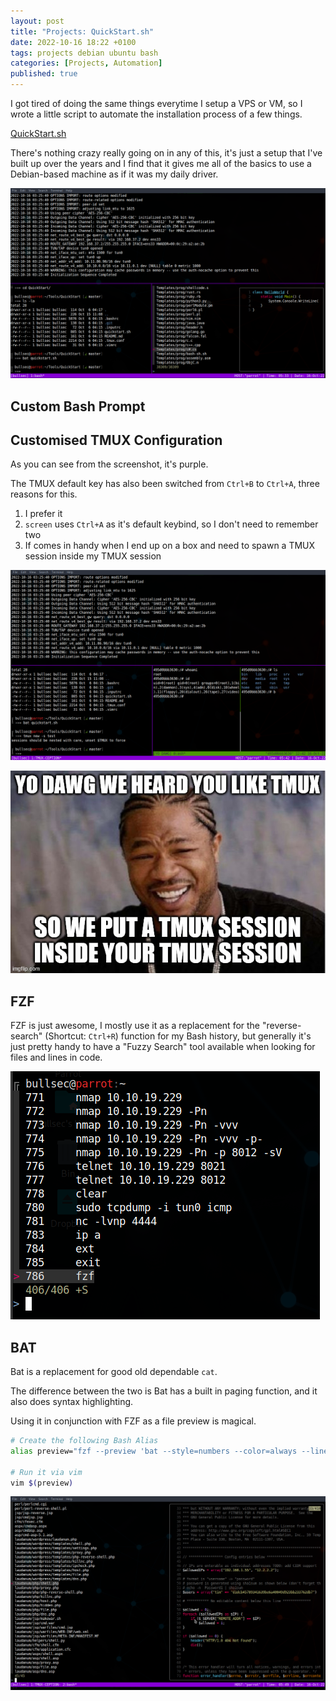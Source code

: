 ```yaml
---
layout: post
title: "Projects: QuickStart.sh"
date: 2022-10-16 18:22 +0100
tags: projects debian ubuntu bash
categories: [Projects, Automation]
published: true
---
```


I got tired of doing the same things everytime I setup a VPS or VM, so I wrote a little script to automate the installation process of a few things.

[QuickStart.sh](https://github.com/bull-sec/QuickStart)

There's nothing crazy really going on in any of this, it's just a setup that I've built up over the years and I find that it gives me all of the basics to use a Debian-based machine as if it was my daily driver.

![Custom Bash + TMUX + FZF + Bat](/assets/img/2022-10-16-13-33-54.png)

## Custom Bash Prompt

## Customised TMUX Configuration

As you can see from the screenshot, it's purple.

The TMUX default key has also been switched from `Ctrl+B` to `Ctrl+A`, three reasons for this.

1. I prefer it
2. `screen` uses `Ctrl+A` as it's default keybind, so I don't need to remember two
3. If comes in handy when I end up on a box and need to spawn a TMUX session inside my TMUX session

![tmux inside tmux](/assets/img/2022-10-16-13-43-05.png)

![yo dawg](/assets/img/2022-10-16-13-40-02.png)

## FZF

FZF is just awesome, I mostly use it as a replacement for the "reverse-search" (Shortcut: `Ctrl+R`) function for my Bash history, but generally it's just pretty handy to have a "Fuzzy Search" tool available when looking for files and lines in code.

![FZF in "reverse-search" Mode](/assets/img/2022-10-16-13-45-37.png)

## BAT

Bat is a replacement for good old dependable `cat`.

The difference between the two is Bat has a built in paging function, and it also does syntax highlighting.

Using it in conjunction with FZF as a file preview is magical.

```bash
# Create the following Bash Alias
alias preview="fzf --preview 'bat --style=numbers --color=always --line-range :500 {}'"

# Run it via vim
vim $(preview)
```

![FZF + Bat = Bliss](/assets/img/2022-10-16-13-50-04.png)
